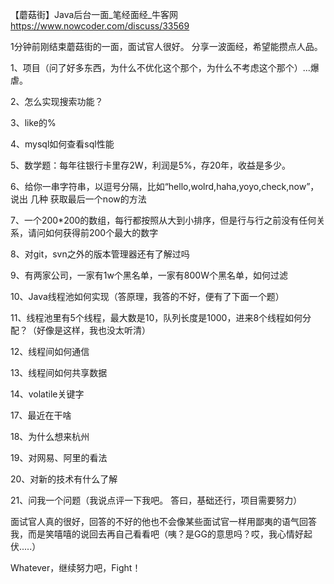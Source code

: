 【蘑菇街】Java后台一面_笔经面经_牛客网
https://www.nowcoder.com/discuss/33569

 

1分钟前刚结束蘑菇街的一面，面试官人很好。 分享一波面经，希望能攒点人品。 

  1、项目（问了好多东西，为什么不优化这个那个，为什么不考虑这个那个）...爆虐。 

  2、怎么实现搜索功能？ 

  3、like的% 

  4、mysql如何查看sql性能 

  5、数学题：每年往银行卡里存2W，利润是5%，存20年，收益是多少。 

  6、给你一串字符串，以逗号分隔，比如“hello,wolrd,haha,yoyo,check,now”，说出 几种 获取最后一个now的方法 

  7、一个200*200的数组，每行都按照从大到小排序，但是行与行之前没有任何关系，请问如何获得前200个最大的数字 

  8、对git，svn之外的版本管理器还有了解过吗 

  9、有两家公司，一家有1w个黑名单，一家有800W个黑名单，如何过滤 

  10、Java线程池如何实现（答原理，我答的不好，便有了下面一个题） 

  11、线程池里有5个线程，最大数是10，队列长度是1000，进来8个线程如何分配？（好像是这样，我也没太听清） 

  12、线程间如何通信 

  13、线程间如何共享数据 

  14、volatile关键字 

  17、最近在干啥 

  18、为什么想来杭州 

  19、对网易、阿里的看法 

  20、对新的技术有什么了解 

  21、问我一个问题（我说点评一下我吧。 答曰，基础还行，项目需要努力） 

面试官人真的很好，回答的不好的他也不会像某些面试官一样用鄙夷的语气回答我，而是笑嘻嘻的说回去再自己看看吧（咦？是GG的意思吗？哎，我心情好起伏.....） 

  Whatever，继续努力吧，Fight！ 